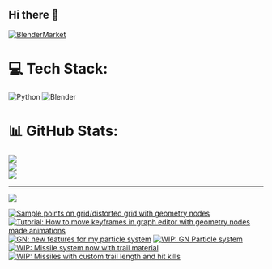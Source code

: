 ## Hi there 👋

<!--
**luckychris/luckychris** is a ✨ _special_ ✨ repository because its `README.md` (this file) appears on your GitHub profile.

Here are some ideas to get you started:

- 🔭 I’m currently working on ...
- 🌱 I’m currently learning ...
- 👯 I’m looking to collaborate on ...
- 🤔 I’m looking for help with ...
- 💬 Ask me about ...
- 📫 How to reach me: https://www.instagram.com/blender.fun/
- 😄 Pronouns: ...
- ⚡ Fun fact: ...
-->


[![BlenderMarket](https://assets.superhivemarket.com/site_assets/blendermarketlogo.png)](https://blendermarket.com/creators/blenderfun)

# 💻 Tech Stack:
![Python](https://img.shields.io/badge/python-3670A0?style=for-the-badge&logo=python&logoColor=ffdd54) ![Blender](https://img.shields.io/badge/blender-%23F5792A.svg?style=for-the-badge&logo=blender&logoColor=white)
# 📊 GitHub Stats:
![](https://github-readme-stats.vercel.app/api?username=luckychris&theme=great-gatsby&hide_border=false&include_all_commits=false&count_private=false)<br/>
![](https://github-readme-streak-stats.herokuapp.com/?user=luckychris&theme=great-gatsby&hide_border=false)<br/>
![](https://github-readme-stats.vercel.app/api/top-langs/?username=luckychris&theme=great-gatsby&hide_border=false&include_all_commits=false&count_private=false&layout=compact)

---
[![](https://visitcount.itsvg.in/api?id=luckychris&icon=0&color=0)](https://visitcount.itsvg.in)

<!-- Proudly created with GPRM ( https://gprm.itsvg.in ) -->

<!-- BEGIN YOUTUBE-CARDS -->
[![Sample points on grid/distorted grid with geometry nodes](https://ytcards.demolab.com/?id=jn3gMFU0oEg&title=Sample+points+on+grid%2Fdistorted+grid+with+geometry+nodes&lang=en&timestamp=1752918945&background_color=%230d1117&title_color=%23ffffff&stats_color=%23dedede&max_title_lines=1&width=250&border_radius=5 "Sample points on grid/distorted grid with geometry nodes")](https://www.youtube.com/watch?v=jn3gMFU0oEg)
[![Tutorial: How to move keyframes in graph editor with geometry nodes made animations](https://ytcards.demolab.com/?id=hbSOJdD8miM&title=Tutorial%3A+How+to+move+keyframes+in+graph+editor+with+geometry+nodes+made+animations&lang=en&timestamp=1752776547&background_color=%230d1117&title_color=%23ffffff&stats_color=%23dedede&max_title_lines=1&width=250&border_radius=5 "Tutorial: How to move keyframes in graph editor with geometry nodes made animations")](https://www.youtube.com/watch?v=hbSOJdD8miM)
[![GN: new features for my particle system](https://ytcards.demolab.com/?id=PThIsr9uwZI&title=GN%3A+new+features+for+my+particle+system&lang=en&timestamp=1752589914&background_color=%230d1117&title_color=%23ffffff&stats_color=%23dedede&max_title_lines=1&width=250&border_radius=5 "GN: new features for my particle system")](https://www.youtube.com/watch?v=PThIsr9uwZI)
[![WIP: GN Particle system](https://ytcards.demolab.com/?id=n2wGHyq3TYY&title=WIP%3A+GN+Particle+system&lang=en&timestamp=1752220862&background_color=%230d1117&title_color=%23ffffff&stats_color=%23dedede&max_title_lines=1&width=250&border_radius=5 "WIP: GN Particle system")](https://www.youtube.com/watch?v=n2wGHyq3TYY)
[![WIP: Missile system now with trail material](https://ytcards.demolab.com/?id=a0nSe1-JXvk&title=WIP%3A+Missile+system+now+with+trail+material&lang=en&timestamp=1752148800&background_color=%230d1117&title_color=%23ffffff&stats_color=%23dedede&max_title_lines=1&width=250&border_radius=5 "WIP: Missile system now with trail material")](https://www.youtube.com/watch?v=a0nSe1-JXvk)
[![WIP: Missiles with custom trail length and hit kills](https://ytcards.demolab.com/?id=uFGx8B0R4Qs&title=WIP%3A+Missiles+with+custom+trail+length+and+hit+kills&lang=en&timestamp=1752037256&background_color=%230d1117&title_color=%23ffffff&stats_color=%23dedede&max_title_lines=1&width=250&border_radius=5 "WIP: Missiles with custom trail length and hit kills")](https://www.youtube.com/watch?v=uFGx8B0R4Qs)
<!-- END YOUTUBE-CARDS -->


